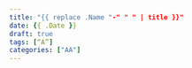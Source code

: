 ```yaml
---
title: "{{ replace .Name "-" " " | title }}"
date: {{ .Date }}
draft: true
tags: [“A”]
categories: ["AA"]
---
```



